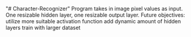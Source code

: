 "# Character-Recognizer" 
Program takes in image pixel values as input. One resizable hidden layer, one resizable output layer.
Future objectives: 
  utilize more suitable activation function
  add dynamic amount of hidden layers
  train with larger dataset
